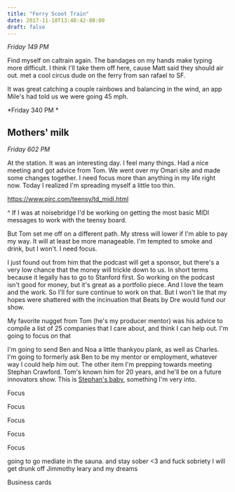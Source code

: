 ```yaml
---
title: "Ferry Scoot Train"
date: 2017-11-10T13:48:42-08:00
draft: false
---
```


*Friday 149 PM*

Find myself on caltrain again. The bandages on my hands make typing more difficult. I think I'll take them off here, cause Matt said they should air out. met a cool circus dude on the ferry from san rafael to SF.

It was great catching a couple rainbows and balancing in the wind, an app Mile's had told us we were going 45 mph.






*Friday 340 PM *


## Mothers' milk



*Friday 602 PM*

At the station. It was an interesting day. I feel many things. Had a nice meeting and got advice from Tom. We went over my Omari site and made some changes together. I need focus more than anything in my life right now. Today I realized I'm spreading myself a little too thin.

https://www.pjrc.com/teensy/td_midi.html

^ If I was at noisebridge I'd be working on getting the most basic MIDI messages to work with the teensy board.

But Tom set me off on a different path. My stress will lower if I'm able to pay my way. It will at least be more manageable. I'm tempted to smoke and drink, but I won't.  I need focus.

I just found out from him that the podcast will get a sponsor, but there's a very low chance that the money will trickle down to us. In short terms because it legally has to go to Stanford first. So working on the podcast isn't good for money, but it's great as a portfolio piece. And I love the team and the work. So I'll for sure continue to work on that. But I won't lie that my hopes were shattered with the incinuation that Beats by Dre would fund our show.

My favorite nugget from Tom (he's my producer mentor) was his advice to compile a list of 25 companies that I care about, and think I can help out. I'm going to focus on that

I'm going to send Ben and Noa a little thankyou plank, as well as Charles. I'm going to formerly ask Ben to be my mentor or employment, whatever way I could help him out. The other item I'm prepping towards meeting Stephan Crawford. Tom's known him for 20 years, and he'll be on a future innovators show. This is [Stephan's baby](http://www.theclimatemusicproject.org/who-we-are/), something I'm very into.

Focus

Focus

Focus

Focus

Focus

going to go mediate in the sauna.
and stay sober <3
and fuck sobriety
I will get drunk off Jimmothy leary and my dreams


Business cards   
